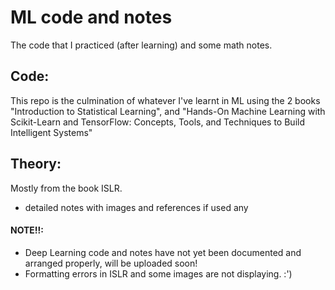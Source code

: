 # ML code and notes
The code that I practiced (after learning) and some math notes.

## Code:
This repo is the culmination of whatever I've learnt in ML using the 2 books "Introduction to Statistical Learning", and "Hands-On Machine Learning with Scikit-Learn and TensorFlow: Concepts, Tools, and Techniques to Build Intelligent Systems"

## Theory:
Mostly from the book ISLR.
- detailed notes with images and references if used any

#### NOTE!!:
- Deep Learning code and notes have not yet been documented and arranged properly, will be uploaded soon!
- Formatting errors in ISLR and some images are not displaying. :')

